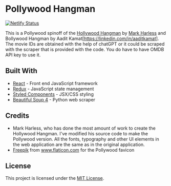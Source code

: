 # Pollywood Hangman

[![Netlify Status](https://api.netlify.com/api/v1/badges/4954e38a-f5a4-4f03-8274-fb50843004f7/deploy-status)](https://app.netlify.com/sites/pensive-joliot-eb7d63/deploys)

This is a Pollywood spinoff of the [Hollywood Hangman](https://www.hollywoodhangman.com/) by [Mark Harless](https://github.com/harlessmark) and Bollywood Hangman by Aadit Kamat[https://linkedin.com/in/aaditkamat]. The movie IDs are obtained with the help of chatGPT or it could be scraped with the scraper that is provided with the code. You do have to have OMDB API key to use it.

## Built With

- [React](https://reactjs.org/) - Front end JavaScript framework
- [Redux](https://redux.js.org/) - JavaScript state management
- [Styled Components](https://styled-components.com) - JSX/CSS styling
- [Beautiful Soup 4](https://www.crummy.com/software/BeautifulSoup/bs4/doc/) - Python web scraper

## Credits
- Mark Harless, who has done the most amount of work to create the Hollywood Hangman. I've modified his source code to make the Pollywood version. All the fonts,
  typography and other UI elements in the web application are the same as in the original application.
- [Freepik](https://www.flaticon.com/authors/freepik) from www.flaticon.com for the Pollywood favicon

## License
This project is licensed under the [MIT License](LICENSE).

